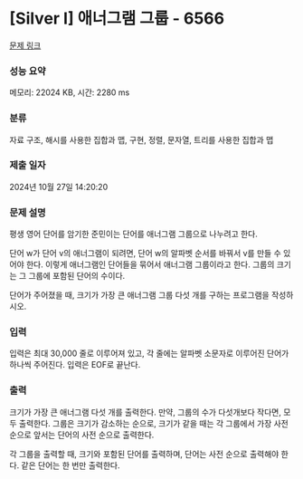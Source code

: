 # [Silver I] 애너그램 그룹 - 6566 

[문제 링크](https://www.acmicpc.net/problem/6566) 

### 성능 요약

메모리: 22024 KB, 시간: 2280 ms

### 분류

자료 구조, 해시를 사용한 집합과 맵, 구현, 정렬, 문자열, 트리를 사용한 집합과 맵

### 제출 일자

2024년 10월 27일 14:20:20

### 문제 설명

<p>평생 영어 단어를 암기한 준민이는 단어를 애너그램 그룹으로 나누려고 한다.</p>

<p>단어 w가 단어 v의 애너그램이 되려면, 단어 w의 알파벳 순서를 바꿔서 v를 만들 수 있어야 한다. 이렇게 애너그램인 단어들을 묶어서 애너그램 그룹이라고 한다. 그룹의 크기는 그 그룹에 포함된 단어의 수이다.</p>

<p>단어가 주어졌을 때, 크기가 가장 큰 애너그램 그룹 다섯 개를 구하는 프로그램을 작성하시오.</p>

### 입력 

 <p>입력은 최대 30,000 줄로 이루어져 있고, 각 줄에는 알파벳 소문자로 이루어진 단어가 하나씩 주어진다. 입력은 EOF로 끝난다. </p>

### 출력 

 <p>크기가 가장 큰 애너그램 다섯 개를 출력한다. 만약, 그룹의 수가 다섯개보다 작다면, 모두 출력한다. 그룹은 크기가 감소하는 순으로, 크기가 같을 때는 각 그룹에서 가장 사전 순으로 앞서는 단어의 사전 순으로 출력한다.</p>

<p>각 그룹을 출력할 때, 크기와 포함된 단어를 출력하며, 단어는 사전 순으로 출력해야 한다. 같은 단어는 한 번만 출력한다.</p>

